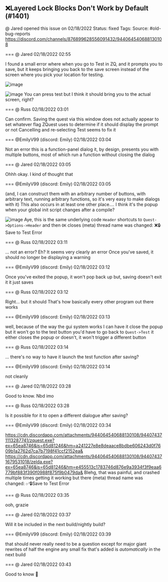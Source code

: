 ## ❌Layered Lock Blocks Don't Work by Default (#1401)
@ Jared opened this issue on 02/18/2022
Status: fixed
Tags: 
Source: #old-bug-reports https://discord.com/channels/876899628556091432/944064540688130108


=== @ Jared 02/18/2022 02:55

I found a small error where when you go to Test in ZQ, and it prompts you to save, but it keeps bringing you back to the save screen instead of the screen where you pick your location for testing.

![image](https://cdn.discordapp.com/attachments/944064540688130108/944064568546713640/unknown.png?ex=65ea7e25&is=65d80925&hm=9770889519df9198e9b48891d4aca28d2348edeb264c65eaa11c0176cde047e5&)

![image](https://cdn.discordapp.com/attachments/944064540688130108/944064604508672020/unknown.png?ex=65ea7e2d&is=65d8092d&hm=6f6ac7a00b52f7e5111e27e83c9f1e77eb56a99a3e335a4003d68f4c7e929429&)
You can press test but I think it should bring you to the actual screen, right?

=== @ Russ 02/18/2022 03:01

Can confirm. Saving the quest via this window does not actually appear to set whatever flag ZQuest uses to determine if it should display the prompt or not
Cancelling and re-selecting Test seems to fix it

=== @EmilyV99 (discord: Emily) 02/18/2022 03:04

Not an error
this is a function-panel dialog
it, by design, presents you with multiple buttons, most of which run a function without closing the dialog

=== @ Jared 02/18/2022 03:05

Ohhh okay. I kind of thought that

=== @EmilyV99 (discord: Emily) 02/18/2022 03:05

(and, I can construct them with an arbitrary number of buttons, with arbitrary text, running arbitrary functions, so it's very easy to make dialogs with it)
This also occurs in at least one other place....
I think it's the popup when your global init script changes after a compile?

![image](https://cdn.discordapp.com/attachments/944064540688130108/944067321079668747/unknown.png?ex=65ea80b5&is=65d80bb5&hm=af78534308454331fb06725c52d65ee90dfd72a84c3b55f585d9bda452ad579e&)
Aye, this is the same underlying code
`Header` shortcuts to `Quest->Options->Header`
and then `OK` closes
(meta) thread name was changed: ❌🔒Save to Test Error

=== @ Russ 02/18/2022 03:11

... not an error?
Eh?
It seems very clearly an error
Once you've saved, it should no longer be displaying a warning

=== @EmilyV99 (discord: Emily) 02/18/2022 03:12

Once you've exited the popup, it won't pop back up
but, saving doesn't exit it
it just saves

=== @ Russ 02/18/2022 03:12

Right... but it should
That's how basically every other program out there works

=== @EmilyV99 (discord: Emily) 02/18/2022 03:13

well, because of the way the gui system works
I can have it close the popup
but it won't go to the test button
you'd have to go back to `Quest->Test`
it either closes the popup or doesn't, it won't trigger a different button

=== @ Russ 02/18/2022 03:14

... there's no way to have it launch the test function after saving?

=== @EmilyV99 (discord: Emily) 02/18/2022 03:14

not cleanly

=== @ Jared 02/18/2022 03:28

Good to know. Nbd imo

=== @ Russ 02/18/2022 03:28

Is it possible for it to open a different dialogue after saving?

=== @EmilyV99 (discord: Emily) 02/18/2022 03:34


https://cdn.discordapp.com/attachments/944064540688130108/944074371113287741/zquest.exe?ex=65ea8746&is=65d81246&hm=a241227e8e8deaace8bdbe606243d0f7609b1a2762d7ca7b7198f41ccf2152ea&
https://cdn.discordapp.com/attachments/944064540688130108/944074371679531018/zelda.exe?ex=65ea8746&is=65d81246&hm=e455513c1783746d876e9a3934f3f9eaa6779bf883f390f0988f875f9b0479da&
Blehg, that was painful, and crashed multiple times getting it working
but there
(meta) thread name was changed: ✅🔒Save to Test Error

=== @ Russ 02/18/2022 03:35

ooh, grazie

=== @ Jared 02/18/2022 03:37

Will it be included in the next build/nightly build?

=== @EmilyV99 (discord: Emily) 02/18/2022 03:39

that should never really need to be a question except for major giant rewrites of half the engine
any small fix that's added is *automatically* in the next build

=== @ Jared 02/18/2022 03:43

Good to know 🙂
